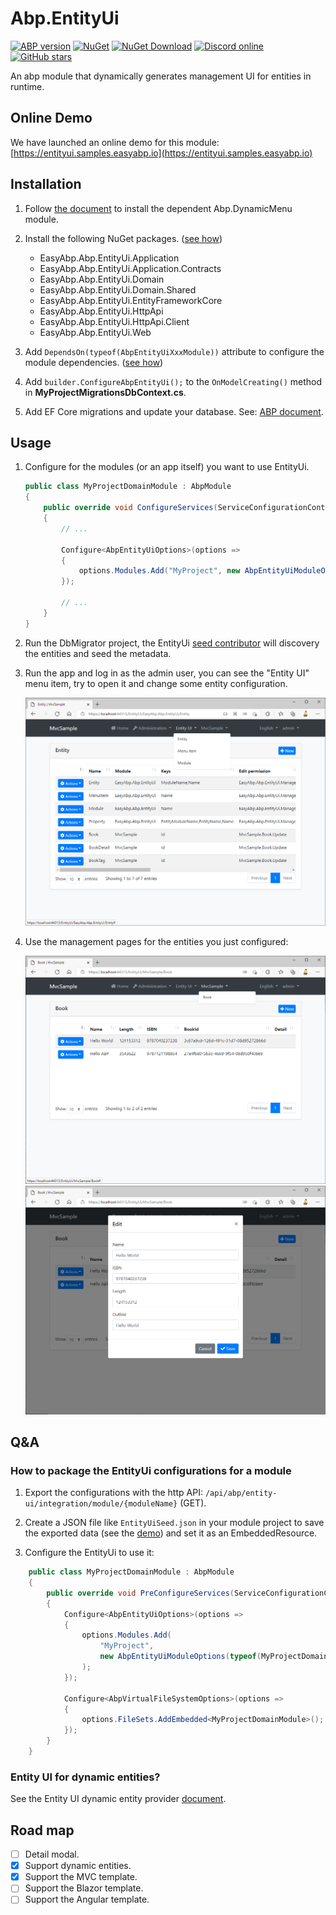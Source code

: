 # Abp.EntityUi

[![ABP version](https://img.shields.io/badge/dynamic/xml?style=flat-square&color=yellow&label=abp&query=%2F%2FProject%2FPropertyGroup%2FAbpVersion&url=https%3A%2F%2Fraw.githubusercontent.com%2FEasyAbp%2FAbp.EntityUi%2Fmaster%2FDirectory.Build.props)](https://abp.io)
[![NuGet](https://img.shields.io/nuget/v/EasyAbp.Abp.EntityUi.Domain.Shared.svg?style=flat-square)](https://www.nuget.org/packages/EasyAbp.Abp.EntityUi.Domain.Shared)
[![NuGet Download](https://img.shields.io/nuget/dt/EasyAbp.Abp.EntityUi.Domain.Shared.svg?style=flat-square)](https://www.nuget.org/packages/EasyAbp.Abp.EntityUi.Domain.Shared)
[![Discord online](https://badgen.net/discord/online-members/S6QaezrCRq?label=Discord)](https://discord.gg/S6QaezrCRq)
[![GitHub stars](https://img.shields.io/github/stars/EasyAbp/Abp.EntityUi?style=social)](https://www.github.com/EasyAbp/Abp.EntityUi)

An abp module that dynamically generates management UI for entities in runtime.

## Online Demo

We have launched an online demo for this module: [https://entityui.samples.easyabp.io](https://entityui.samples.easyabp.io)

## Installation

1. Follow [the document](https://github.com/EasyAbp/Abp.DynamicMenu#installation) to install the dependent Abp.DynamicMenu module.

1. Install the following NuGet packages. ([see how](https://github.com/EasyAbp/EasyAbpGuide/blob/master/docs/How-To.md#add-nuget-packages))

    * EasyAbp.Abp.EntityUi.Application
    * EasyAbp.Abp.EntityUi.Application.Contracts
    * EasyAbp.Abp.EntityUi.Domain
    * EasyAbp.Abp.EntityUi.Domain.Shared
    * EasyAbp.Abp.EntityUi.EntityFrameworkCore
    * EasyAbp.Abp.EntityUi.HttpApi
    * EasyAbp.Abp.EntityUi.HttpApi.Client
    * EasyAbp.Abp.EntityUi.Web

1. Add `DependsOn(typeof(AbpEntityUiXxxModule))` attribute to configure the module dependencies. ([see how](https://github.com/EasyAbp/EasyAbpGuide/blob/master/docs/How-To.md#add-module-dependencies))

1. Add `builder.ConfigureAbpEntityUi();` to the `OnModelCreating()` method in **MyProjectMigrationsDbContext.cs**.

1. Add EF Core migrations and update your database. See: [ABP document](https://docs.abp.io/en/abp/latest/Tutorials/Part-1?UI=MVC&DB=EF#add-database-migration).

## Usage

1. Configure for the modules (or an app itself) you want to use EntityUi.
    ```csharp
    public class MyProjectDomainModule : AbpModule
    {
        public override void ConfigureServices(ServiceConfigurationContext context)
        {
            // ...
   
            Configure<AbpEntityUiOptions>(options =>
            {
                options.Modules.Add("MyProject", new AbpEntityUiModuleOptions(typeof(MyProjectDomainModule)));
            });
   
            // ...
        }
    }
    ```

2. Run the DbMigrator project, the EntityUi [seed contributor](https://github.com/EasyAbp/Abp.EntityUi/blob/main/src/EasyAbp.Abp.EntityUi.Domain/EasyAbp/Abp/EntityUi/Data/AbpEntityUiDataSeedContributor.cs) will discovery the entities and seed the metadata.

3. Run the app and log in as the admin user, you can see the "Entity UI" menu item, try to open it and change some entity configuration.

   ![EntityList](/modules/Abp.EntityUi/images/EntityList.png)

4. Use the management pages for the entities you just configured:

   ![BookList](/modules/Abp.EntityUi/images/BookList.png)
   ![EditBook](/modules/Abp.EntityUi/images/EditBook.png)

## Q&A

### How to package the EntityUi configurations for a module

1. Export the configurations with the http API: `/api/abp/entity-ui/integration/module/{moduleName}` (GET).

2. Create a JSON file like `EntityUiSeed.json` in your module project to save the exported data (see the [demo](https://github.com/EasyAbp/Abp.EntityUi/blob/main/src/EasyAbp.Abp.EntityUi.Domain/EasyAbp/Abp/EntityUi/EntityUiSeed.json)) and set it as an EmbeddedResource.

3. Configure the EntityUi to use it:
```csharp
    public class MyProjectDomainModule : AbpModule
    {
        public override void PreConfigureServices(ServiceConfigurationContext context)
        {
            Configure<AbpEntityUiOptions>(options =>
            {
                options.Modules.Add(
                    "MyProject",
                    new AbpEntityUiModuleOptions(typeof(MyProjectDomainModule), "/EntityUiSeed.json")
                );
            });
            
            Configure<AbpVirtualFileSystemOptions>(options =>
            {
                options.FileSets.AddEmbedded<MyProjectDomainModule>();
            });
        }
    }
```

### Entity UI for dynamic entities?

See the Entity UI dynamic entity provider [document](/modules/Abp.EntityUi/dynamic-entity/README.md).

## Road map

- [ ] Detail modal.
- [x] Support dynamic entities.
- [x] Support the MVC template.
- [ ] Support the Blazor template.
- [ ] Support the Angular template.
